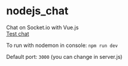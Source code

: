 # nodejs_chat
Chat on Socket.io with Vue.js<br>
<a href="https://safe-reaches-73468.herokuapp.com/" target="_blank">Test chat</a>

To run with nodemon in console:
<code>npm run dev</code><br>

Default port: <code>3000</code> (you can change in server.js)



